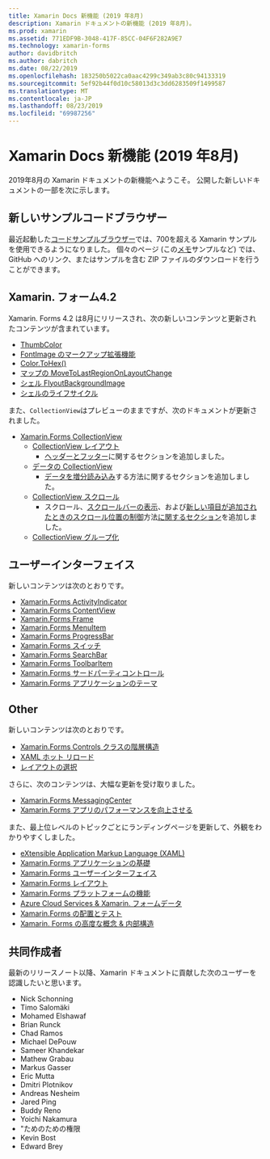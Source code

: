 ```yaml
---
title: Xamarin Docs 新機能 (2019 年8月)
description: Xamarin ドキュメントの新機能 (2019 年8月)。
ms.prod: xamarin
ms.assetid: 771EDF9B-3048-417F-85CC-04F6F282A9E7
ms.technology: xamarin-forms
author: davidbritch
ms.author: dabritch
ms.date: 08/22/2019
ms.openlocfilehash: 183250b5022ca0aac4299c349ab3c80c94133319
ms.sourcegitcommit: 5ef92b44f0d10c58013d3c3dd6283509f1499587
ms.translationtype: MT
ms.contentlocale: ja-JP
ms.lasthandoff: 08/23/2019
ms.locfileid: "69987256"
---
```

# <a name="xamarin-docs-whats-new-august-2019"></a>Xamarin Docs 新機能 (2019 年8月)

2019年8月の Xamarin ドキュメントの新機能へようこそ。 公開した新しいドキュメントの一部を次に示します。

## <a name="new-sample-code-browser"></a>新しいサンプルコードブラウザー

最近起動した[コードサンプルブラウザー](https://docs.microsoft.com/samples/browse/?products=xamarin)では、700を超える Xamarin サンプルを使用できるようになりました。 個々のページ (この[メモ](https://docs.microsoft.com/samples/xamarin/xamarin-forms-samples/getstarted-notes-singlepage/)サンプルなど) では、GitHub へのリンク、またはサンプルを含む ZIP ファイルのダウンロードを行うことができます。

## <a name="xamarinforms-42"></a>Xamarin. フォーム4.2

Xamarin. Forms 4.2 は8月にリリースされ、次の新しいコンテンツと更新されたコンテンツが含まれています。

- [ThumbColor](~/xamarin-forms/user-interface/switch.md#switch-appearance)
- [FontImage のマークアップ拡張機能](~/xamarin-forms/xaml/markup-extensions/consuming.md#fontimage-markup-extension)
- [Color.ToHex()](~/xamarin-forms/user-interface/colors.md#additional-methods)
- [マップの MoveToLastRegionOnLayoutChange](~/xamarin-forms/user-interface/map.md#map-region-and-mapspan)
- [シェル FlyoutBackgroundImage](~/xamarin-forms/app-fundamentals/shell/flyout.md#flyout-background-image)
- [シェルのライフサイクル](~/xamarin-forms/app-fundamentals/shell/lifecycle.md)

また、`CollectionView`はプレビューのままですが、次のドキュメントが更新されました。

- [Xamarin.Forms CollectionView](~/xamarin-forms/user-interface/collectionview/index.md)
  - [CollectionView レイアウト](~/xamarin-forms/user-interface/collectionview/layout.md)
    - [ヘッダーとフッター](~/xamarin-forms/user-interface/collectionview/layout.md#headers-and-footers)に関するセクションを追加しました。
  - [データの CollectionView](~/xamarin-forms/user-interface/collectionview/populate-data.md)
    - [データを増分読み込み](~/xamarin-forms/user-interface/collectionview/populate-data.md#load-data-incrementally)する方法に関するセクションを追加しました。
  - [CollectionView スクロール](~/xamarin-forms/user-interface/collectionview/scrolling.md)
    - スクロール、[スクロールバーの表示](~/xamarin-forms/user-interface/collectionview/scrolling.md#scroll-bar-visibility)、および[新しい項目が追加されたときのスクロール位置の制御](~/xamarin-forms/user-interface/collectionview/scrolling.md#control-scroll-position-when-new-items-are-added)方法[に関するセクション](~/xamarin-forms/user-interface/collectionview/scrolling.md#detect-scrolling)を追加しました。
  - [CollectionView グループ化](~/xamarin-forms/user-interface/collectionview/grouping.md)

## <a name="user-interface"></a>ユーザーインターフェイス

新しいコンテンツは次のとおりです。

- [Xamarin.Forms ActivityIndicator](~/xamarin-forms/user-interface/activityindicator.md)
- [Xamarin.Forms ContentView](~/xamarin-forms/user-interface/layouts/contentview.md)
- [Xamarin.Forms Frame](~/xamarin-forms/user-interface/layouts/frame.md)
- [Xamarin.Forms MenuItem](~/xamarin-forms/user-interface/menuitem.md)
- [Xamarin.Forms ProgressBar](~/xamarin-forms/user-interface/progressbar.md)
- [Xamarin.Forms スイッチ](~/xamarin-forms/user-interface/switch.md)
- [Xamarin.Forms SearchBar](~/xamarin-forms/user-interface/searchbar.md)
- [Xamarin.Forms ToolbarItem](~/xamarin-forms/user-interface/toolbaritem.md)
- [Xamarin.Forms サードパーティコントロール](~/xamarin-forms/user-interface/controls/thirdparty.md)
- [Xamarin.Forms アプリケーションのテーマ](~/xamarin-forms/user-interface/theming.md)

## <a name="other"></a>Other

新しいコンテンツは次のとおりです。

- [Xamarin.Forms Controls クラスの階層構造](~/xamarin-forms/internals/class-hierarchy.md)
- [XAML ホット リロード](~/xamarin-forms/xaml/hot-reload.md)
- [レイアウトの選択](~/xamarin-forms/user-interface/layouts/choose-layout.md)

さらに、次のコンテンツは、大幅な更新を受け取りました。

- [Xamarin.Forms MessagingCenter](~/xamarin-forms/app-fundamentals/messaging-center.md)
- [Xamarin.Forms アプリのパフォーマンスを向上させる](~/xamarin-forms/deploy-test/performance.md)

また、最上位レベルのトピックごとにランディングページを更新して、外観をわかりやすくしました。

- [eXtensible Application Markup Language (XAML)](~/xamarin-forms/xaml/index.yml)
- [Xamarin.Forms アプリケーションの基礎](~/xamarin-forms/app-fundamentals/index.yml)
- [Xamarin.Forms ユーザーインターフェイス](~/xamarin-forms/user-interface/index.yml)
- [Xamarin.Forms レイアウト](~/xamarin-forms/user-interface/layouts/index.yml)
- [Xamarin.Forms プラットフォームの機能](~/xamarin-forms/platform/index.yml)
- [Azure Cloud Services & Xamarin. フォームデータ](~/xamarin-forms/data-cloud/index.yml)
- [Xamarin.Forms の配置とテスト](~/xamarin-forms/deploy-test/index.yml)
- [Xamarin. Forms の高度な概念 & 内部構造](~/xamarin-forms/internals/index.yml)

## <a name="contributors"></a>共同作成者

最新のリリースノート以降、Xamarin ドキュメントに貢献した次のユーザーを認識したいと思います。

- Nick Schonning
- Timo Salomäki
- Mohamed Elshawaf
- Brian Runck
- Chad Ramos
- Michael DePouw
- Sameer Khandekar
- Mathew Grabau
- Markus Gasser
- Eric Mutta
- Dmitri Plotnikov
- Andreas Nesheim
- Jared Ping
- Buddy Reno
- Yoichi Nakamura
- "ためのための権限
- Kevin Bost
- Edward Brey
